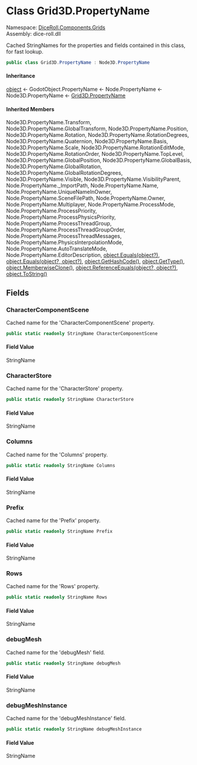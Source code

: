 # <a id="DiceRoll_Components_Grids_Grid3D_PropertyName"></a> Class Grid3D.PropertyName

Namespace: [DiceRoll.Components.Grids](DiceRoll.Components.Grids.md)  
Assembly: dice\-roll.dll  

Cached StringNames for the properties and fields contained in this class, for fast lookup.

```csharp
public class Grid3D.PropertyName : Node3D.PropertyName
```

#### Inheritance

[object](https://learn.microsoft.com/dotnet/api/system.object) ← 
GodotObject.PropertyName ← 
Node.PropertyName ← 
Node3D.PropertyName ← 
[Grid3D.PropertyName](DiceRoll.Components.Grids.Grid3D.PropertyName.md)

#### Inherited Members

Node3D.PropertyName.Transform, 
Node3D.PropertyName.GlobalTransform, 
Node3D.PropertyName.Position, 
Node3D.PropertyName.Rotation, 
Node3D.PropertyName.RotationDegrees, 
Node3D.PropertyName.Quaternion, 
Node3D.PropertyName.Basis, 
Node3D.PropertyName.Scale, 
Node3D.PropertyName.RotationEditMode, 
Node3D.PropertyName.RotationOrder, 
Node3D.PropertyName.TopLevel, 
Node3D.PropertyName.GlobalPosition, 
Node3D.PropertyName.GlobalBasis, 
Node3D.PropertyName.GlobalRotation, 
Node3D.PropertyName.GlobalRotationDegrees, 
Node3D.PropertyName.Visible, 
Node3D.PropertyName.VisibilityParent, 
Node.PropertyName.\_ImportPath, 
Node.PropertyName.Name, 
Node.PropertyName.UniqueNameInOwner, 
Node.PropertyName.SceneFilePath, 
Node.PropertyName.Owner, 
Node.PropertyName.Multiplayer, 
Node.PropertyName.ProcessMode, 
Node.PropertyName.ProcessPriority, 
Node.PropertyName.ProcessPhysicsPriority, 
Node.PropertyName.ProcessThreadGroup, 
Node.PropertyName.ProcessThreadGroupOrder, 
Node.PropertyName.ProcessThreadMessages, 
Node.PropertyName.PhysicsInterpolationMode, 
Node.PropertyName.AutoTranslateMode, 
Node.PropertyName.EditorDescription, 
[object.Equals\(object?\)](https://learn.microsoft.com/dotnet/api/system.object.equals\#system\-object\-equals\(system\-object\)), 
[object.Equals\(object?, object?\)](https://learn.microsoft.com/dotnet/api/system.object.equals\#system\-object\-equals\(system\-object\-system\-object\)), 
[object.GetHashCode\(\)](https://learn.microsoft.com/dotnet/api/system.object.gethashcode), 
[object.GetType\(\)](https://learn.microsoft.com/dotnet/api/system.object.gettype), 
[object.MemberwiseClone\(\)](https://learn.microsoft.com/dotnet/api/system.object.memberwiseclone), 
[object.ReferenceEquals\(object?, object?\)](https://learn.microsoft.com/dotnet/api/system.object.referenceequals), 
[object.ToString\(\)](https://learn.microsoft.com/dotnet/api/system.object.tostring)

## Fields

### <a id="DiceRoll_Components_Grids_Grid3D_PropertyName_CharacterComponentScene"></a> CharacterComponentScene

Cached name for the 'CharacterComponentScene' property.

```csharp
public static readonly StringName CharacterComponentScene
```

#### Field Value

 StringName

### <a id="DiceRoll_Components_Grids_Grid3D_PropertyName_CharacterStore"></a> CharacterStore

Cached name for the 'CharacterStore' property.

```csharp
public static readonly StringName CharacterStore
```

#### Field Value

 StringName

### <a id="DiceRoll_Components_Grids_Grid3D_PropertyName_Columns"></a> Columns

Cached name for the 'Columns' property.

```csharp
public static readonly StringName Columns
```

#### Field Value

 StringName

### <a id="DiceRoll_Components_Grids_Grid3D_PropertyName_Prefix"></a> Prefix

Cached name for the 'Prefix' property.

```csharp
public static readonly StringName Prefix
```

#### Field Value

 StringName

### <a id="DiceRoll_Components_Grids_Grid3D_PropertyName_Rows"></a> Rows

Cached name for the 'Rows' property.

```csharp
public static readonly StringName Rows
```

#### Field Value

 StringName

### <a id="DiceRoll_Components_Grids_Grid3D_PropertyName_debugMesh"></a> debugMesh

Cached name for the 'debugMesh' field.

```csharp
public static readonly StringName debugMesh
```

#### Field Value

 StringName

### <a id="DiceRoll_Components_Grids_Grid3D_PropertyName_debugMeshInstance"></a> debugMeshInstance

Cached name for the 'debugMeshInstance' field.

```csharp
public static readonly StringName debugMeshInstance
```

#### Field Value

 StringName

